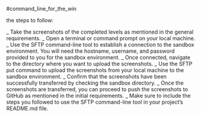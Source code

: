 #command_line_for_the_win

the steps to follow:

_ Take the screenshots of the completed levels as mentioned in the general requirements.
_ Open a terminal or command prompt on your local machine.
_ Use the SFTP command-line tool to establish a connection to the sandbox environment.
  You will need the hostname, username, and password provided to you for the sandbox environment.
_ Once connected, navigate to the directory where you want to upload the screenshots.
_ Use the SFTP put command to upload the screenshots from your local machine to the sandbox environment.
_ Confirm that the screenshots have been successfully transferred by checking the sandbox directory.
_ Once the screenshots are transferred, you can proceed to push the screenshots to GitHub as mentioned in the initial requirements.
_ Make sure to include the steps you followed to use the SFTP command-line tool in your project’s README.md file. 
